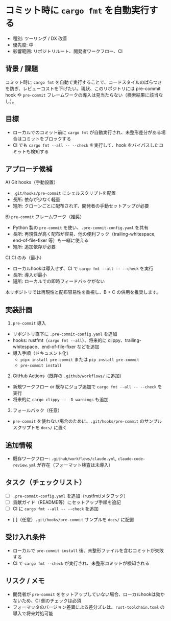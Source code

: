 # コミット時に `cargo fmt` を自動実行する

- 種別: ツーリング / DX 改善
- 優先度: 中
- 影響範囲: リポジトリルート、開発者ワークフロー、CI

## 背景 / 課題

コミット時に `cargo fmt` を自動で実行することで、コードスタイルのばらつきを防ぎ、レビューコストを下げたい。現状、このリポジトリには pre-commit hook や `pre-commit` フレームワークの導入は見当たらない（検索結果に該当なし）。

## 目標

- ローカルでのコミット前に `cargo fmt` が自動実行され、未整形差分がある場合はコミットをブロックする
- CI でも `cargo fmt --all -- --check` を実行して、hook をバイパスしたコミットも検知する

## アプローチ候補

A) Git hooks（手動設置）
- `.git/hooks/pre-commit` にシェルスクリプトを配置
- 長所: 依存が少なく軽量
- 短所: クローンごとに配布されず、開発者の手動セットアップが必要

B) `pre-commit` フレームワーク（推奨）
- Python 製の `pre-commit` を使い、`.pre-commit-config.yaml` を共有
- 長所: 再現性が高く配布が容易、他の便利フック（trailing-whitespace, end-of-file-fixer 等）も一緒に使える
- 短所: 追加依存が必要

C) CI のみ（最小）
- ローカルhookは導入せず、CI で `cargo fmt --all -- --check` を実行
- 長所: 導入が最小
- 短所: ローカルでの即時フィードバックがない

本リポジトリでは再現性と配布容易性を重視し、B + C の併用を推奨します。

## 実装計画

1) `pre-commit` 導入
- リポジトリ直下に `.pre-commit-config.yaml` を追加
- hooks: rustfmt（`cargo fmt --all`）、将来的に clippy、trailing-whitespace、end-of-file-fixer などを追加
- 導入手順（ドキュメント化）
  - `pipx install pre-commit` または `pip install pre-commit`
  - `pre-commit install`

2) GitHub Actions（既存の `.github/workflows/` に追加）
- 新規ワークフロー or 既存にジョブ追加で `cargo fmt --all -- --check` を実行
- 将来的に `cargo clippy -- -D warnings` も追加

3) フォールバック（任意）
- `pre-commit` を使わない場合のために、`.git/hooks/pre-commit` のサンプルスクリプトを `docs/` に置く

## 追加情報

- 既存ワークフロー: `.github/workflows/claude.yml`, `claude-code-review.yml` が存在（フォーマット検査は未導入）

## タスク（チェックリスト）
- [ ] `.pre-commit-config.yaml` を追加（rustfmt/メタフック）
- [ ] 貢献ガイド（README等）にセットアップ手順を追記
- [ ] CI に `cargo fmt --all -- --check` を追加
- [ ]（任意）`.git/hooks/pre-commit` サンプルを `docs/` に配置

## 受け入れ条件
- ローカルで `pre-commit install` 後、未整形ファイルを含むコミットが失敗する
- CI で `cargo fmt --check` が実行され、未整形コミットが検知される

## リスク / メモ
- 開発者が `pre-commit` をセットアップしていない場合、ローカルhookは効かないため、CI 側のチェックは必須
- フォーマッタのバージョン差異による差分ズレは、`rust-toolchain.toml` の導入で将来対処可能